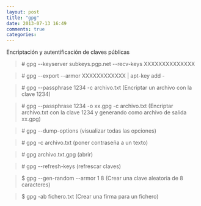 ```yaml
---
layout: post
title: "gpg"
date: 2013-07-13 16:49
comments: true
categories: 
---
```

Encriptación y autentificación de claves públicas

>\# gpg --keyserver subkeys.pgp.net --recv-keys XXXXXXXXXXXXXX

>\# gpg --export --armor XXXXXXXXXXXX | apt-key add -

>\# gpg --passphrase 1234 -c archivo.txt (Encriptar un archivo con la clave 1234)

>\# gpg --passphrase 1234 -o xx.gpg -c archivo.txt (Encriptar archivo.txt con la clave 1234 y generando como archivo de salida xx.gpg)

>\# gpg --dump-options  (visualizar todas las opciones)

>\# gpg -c archivo.txt (poner contraseña a un texto)

>\# gpg archivo.txt.gpg (abrir)

>\# gpg --refresh-keys (refrescar claves)

>$ gpg --gen-random --armor 1 8 (Crear una clave aleatoria de 8 caracteres)

>$ gpg -ab fichero.txt (Crear una firma para un fichero)

